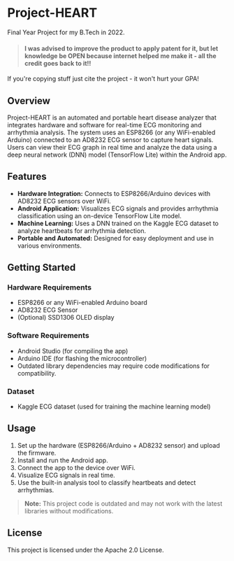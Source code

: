 # Project-HEART

Final Year Project for my B.Tech in 2022. 
> #### I was advised to improve the product to apply patent for it, but let knowledge be OPEN because internet helped me make it - all the credit goes back to it!!
If you're copying stuff just cite the project - it won't hurt your GPA!

## Overview

Project-HEART is an automated and portable heart disease analyzer that integrates hardware and software for real-time ECG monitoring and arrhythmia analysis. The system uses an ESP8266 (or any WiFi-enabled Arduino) connected to an AD8232 ECG sensor to capture heart signals. Users can view their ECG graph in real time and analyze the data using a deep neural network (DNN) model (TensorFlow Lite) within the Android app.

## Features

- **Hardware Integration:** Connects to ESP8266/Arduino devices with AD8232 ECG sensors over WiFi.
- **Android Application:** Visualizes ECG signals and provides arrhythmia classification using an on-device TensorFlow Lite model.
- **Machine Learning:** Uses a DNN trained on the Kaggle ECG dataset to analyze heartbeats for arrhythmia detection.
- **Portable and Automated:** Designed for easy deployment and use in various environments.

## Getting Started

### Hardware Requirements

- ESP8266 or any WiFi-enabled Arduino board
- AD8232 ECG Sensor
- (Optional) SSD1306 OLED display

### Software Requirements

- Android Studio (for compiling the app)
- Arduino IDE (for flashing the microcontroller)
- Outdated library dependencies may require code modifications for compatibility.

### Dataset

- Kaggle ECG dataset (used for training the machine learning model)

## Usage

1. Set up the hardware (ESP8266/Arduino + AD8232 sensor) and upload the firmware.
2. Install and run the Android app.
3. Connect the app to the device over WiFi.
4. Visualize ECG signals in real time.
5. Use the built-in analysis tool to classify heartbeats and detect arrhythmias.

> **Note:** This project code is outdated and may not work with the latest libraries without modifications.

## License

This project is licensed under the Apache 2.0 License.
